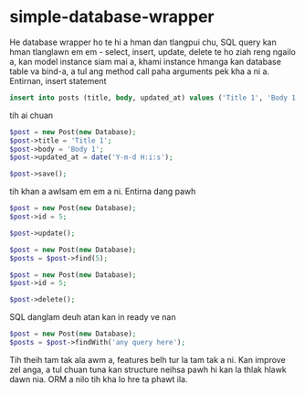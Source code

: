 # simple-database-wrapper

He database wrapper ho te hi a hman dan tlangpui chu, SQL query kan hman tlanglawn em em - select, insert, update, delete te ho ziah reng ngailo a, kan model instance siam mai a, khami instance hmanga kan database table va bind-a, a tul ang method call paha arguments pek kha a ni a. Entirnan, insert statement

```sql
insert into posts (title, body, updated_at) values ('Title 1', 'Body 1', now());
```
tih ai chuan

```php
$post = new Post(new Database);
$post->title = 'Title 1';
$post->body = 'Body 1';
$post->updated_at = date('Y-m-d H:i:s');

$post->save();
```
tih khan a awlsam em em a ni. Entirna dang pawh

```php
$post = new Post(new Database);
$post->id = 5;

$post->update();
```
```php
$post = new Post(new Database);
$posts = $post->find(5);
```
```php
$post = new Post(new Database);
$post->id = 5;

$post->delete();
```

SQL danglam deuh atan kan in ready ve nan 

```php
$post = new Post(new Database);
$posts = $post->findWith('any query here');
```

Tih theih tam tak ala awm a, features belh tur la tam tak a ni. Kan improve zel anga, a tul chuan tuna kan structure neihsa pawh hi kan la thlak hlawk dawn nia. ORM a nilo tih kha lo hre ta phawt ila.